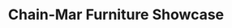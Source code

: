 ---
title: "Chain-Mar Furniture Showcase"
url: /norristown/chain-mar-furniture-showcase/
shop: furniture
---